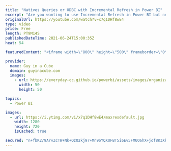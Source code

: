 ```yaml
---
title: "Natives Queries or ODBC with Incremental Refresh in Power BI"
excerpt: "Are you wanting to use Incremental Refresh in Power BI but need to use ODBC, native queries or something that doesn't fold properly? Adam shows you a solution for Power BI Desktop and Power BI dataflows!  Native Queries https://docs.microsoft.com/power-query/native-database-query  Using Incremental Refresh"
originalUrl: https://youtube.com/watch?v=x7q1DHf8wE4
type: video
price: Free
length: PT9M14S
publishedDateTime: 2021-06-24T15:00:35Z
heat: 54

featuredContent: "<iframe width=\"800\" height=\"500\" frameborder=\"0\" src=\"https://www.youtube.com/embed/x7q1DHf8wE4\" allow=\"accelerometer; autoplay; encrypted-media; gyroscope; picture-in-picture\" allowfullscreen></iframe>"

provider:
  name: Guy in a Cube
  domain: guyinacube.com
  images:
    - url: https://everyday-cc.github.io/powerbi/assets/images/organizations/guyinacube.com-50x50.jpg
      width: 50
      height: 50

topics:
  - Power BI

images:
  - url: https://i.ytimg.com/vi/x7q1DHf8wE4/maxresdefault.jpg
    width: 1280
    height: 720
    isCached: true

secured: "n+fbK2/9ArvZcTW+Nk+QzO2kj97+Mn9oYQXUFBT5i6Ev5FMUO6hX+jof8K3XkyB3/uSgrSq3SUFohRnphVDalOy2CerTc7KW9/F9xtXaNyq85j4JzvuemraKdHvGqXJH/vipHvUkWtkDrdf+juXnKj+j1VF5bqseIbRqnLISi2cgq4b7/GSc1QaH7jym9++zb50MnimxNoi9zebPnfdJWYkTGevGobC8EnUlNykXACkm1PwMFkIyLoPsdohhY+ryMVk9qEFrNmA1/HcdiVT7rOgFseT4qO+EjZuRDG73AqTFWYF4eeNQ8wxoWOaS4zBIgRAYIzybT7QDpp9f/rgiOe5aIpOA/r25lO8oMlP31Hl1FRDOhq03UXHZf/7Td8PmiGSc7wy4RyX1UH9eK6vhG2zcm/s+WoP6w0cq8nijeOs=;jGSTyFsy+jXv8q1mcs2RKQ=="
---
```


